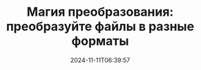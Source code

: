 ---
############################# Static ##########################
layout: "family"
date: 2024-11-11T06:39:57
draft: false

product: "Conversion"
product_tag: "conversion"

############################# Head ############################
head_title: "API конвертера файлов | Локальный API и онлайн-сервис"
head_description: "Конвертируйте файлы Word, PDF, Excel, Powerpoint или изображения легко и бесплатно."

############################# Header ##########################
title: "Магия преобразования: преобразуйте файлы в разные форматы"
description: |
  Легко конвертируйте документы из различных исходных форматов в разные целевые форматы. Наслаждайтесь широким спектром поддерживаемых преобразований без дополнительного программного обеспечения, такого как MS Office, Apache Open Office, Adobe Acrobat Reader и т. д.

  Загружайте документы из различных источников, включая файлы, потоки, URL-адреса, FTP-серверы, Amazon S3, хранилище BLOB-объектов Azure и многое другое.

  Используйте любой тип хранилища кэша, например Amazon S3, Dropbox, Google Drive, Windows Azure, Redis и другие, реализовав необходимые интерфейсы.

############################# Platforms ############################
supported_platforms:
  enable: true  
  head_title: "Выберите свою платформу"
  title: "Поддерживаемые платформы"
  description: "Библиотека GroupDocs.Conversion поддерживает следующие операционные системы и платформы."
  details_link_title: "Узнать больше"
  items:
    # supported_platforms loop
    - title: ".NET"
      description: "GroupDocs.Conversion for .NET"
      color: "blue"
      tag: "net"
      link: "/conversion/net/"
      features_link: "https://docs.groupdocs.com/conversion/net/system-requirements/"
      features:
        # features loop
        - content: ".NET Framework 4.6.2+  <br>  .NET Core 3.1  <br>  .NET 6+"
          rows: "3"
        # features loop
        - content: "Windows, Linux"
          rows: "1"
        # features loop
        - content: "3 тыс.+ конверсионных пар"
          rows: "1"        
    
    # supported_platforms loop
    - title: "Java"
      description: "GroupDocs.Conversion for Java"
      color: "red"
      tag: "java"
      link: "/conversion/java/"
      features_link: "https://docs.groupdocs.com/conversion/java/system-requirements/"
      features:
        # features loop
        - content: "J2SE 8.0 (1.8)+"
          rows: "3"
        # features loop
        - content:  "Windows, Linux, macOS"
          rows: "1"       
        # features loop
        - content: "3 тыс.+ конверсионных пар"
          rows: "1"        

    # supported_platforms loop
    - title: "Node.js"
      description: "GroupDocs.Conversion for Node.js"
      color: "green"
      tag: "nodejs-java"
      link: "/conversion/nodejs-java/"
      features_link: "https://docs.groupdocs.com/conversion/nodejs-java/system-requirements/"
      features:
        # features loop
        - content: "Node.js 16+  <br>  and J2SE 8.0 (1.8)+"
          rows: "3"
        # features loop
        - content:  "Windows, Linux, macOS"
          rows: "1"
        # features loop
        - content:  "3 тыс.+ конверсионных пар"
          rows: "1"

    # supported_platforms loop
    - title: "Python"
      description: "GroupDocs.Conversion for Python"
      color: "yellow"
      tag: "python-net"
      link: "/conversion/python-net/"
      features_link: "https://docs.groupdocs.com/conversion/python-net/system-requirements/"
      features:
        # features loop
        - content: "Python 3.9+  <br>  and .Net 6+"
          rows: "3"
        # features loop
        - content:  "Windows, macOS"
          rows: "1"
        # features loop
        - content:  "3 тыс.+ конверсионных пар"
          rows: "1"


############################# Features ############################

features:
  enable: true
  title: "Набор функций GroupDocs.Conversion"
  description: "API для преобразования файлов между различными типами, такими как HTML, PDF, Word, Excel, PNG и многими другими, без стороннего программного обеспечения."

  items:
    # feature loop
    - icon: "convert"
      title: "Конвертируйте документы и изображения"
      content: "Преобразуйте файлы из разных источников в различные целевые форматы."

    # feature loop
    - icon: "password"
      title: "Открытие защищенных документов"
      content: "Укажите пароль для открытия зашифрованных документов."

    # feature loop
    - icon: "load"
      title: "Загружайте файлы откуда угодно"
      content: "Загружайте документы из различных файлов, URL-адресов, FTP-серверов, Amazon S3 и т. д."
    
    # feature loop
    - icon: "settings"
      title: "Управление настройками вывода"
      content: "Поворачивайте и меняйте порядок страниц, укажите, следует ли отображать заметки и комментарии."


############################# Code samples ############################
code_samples:
  enable: true
  title: "GroupDocs.Примеры кода преобразования"
  description: "Некоторые варианты использования типичных операций GroupDocs.Conversion в C#, Java, TypeScript, Python"
  items:
    # code sample loop
    - title: "Конвертируйте PDF в DOCX за несколько строк кода"
      content: |
       С помощью GroupDocs.Conversion вы можете легко конвертировать PDF-файл в DOCX — все, что вам нужно, — это всего лишь пара строк кода. Он также не требует какого-либо стороннего программного обеспечения, такого как Microsoft Word или Adobe Acrobat. Вот пример того, как этого можно достичь:
      samples:
        - language: "C#"
          color: "blue"
          content: |
            ```csharp {style=abap}   
            // Загрузите исходный PDF-файл
            using (var converter = new GroupDocs.Conversion.Converter("sample.pdf"))
            {
                // Установите параметры преобразования для формата DOCX
                var options = new WordProcessingConvertOptions();
                // Конвертировать в формат DOCX
                converter.Convert("converted.docx", options);
            }
            ```
        - language: "Java"
          color: "red"
          content: |
            ```java {style=abap}   
            import com.groupdocs.conversion.Converter;
            import com.groupdocs.conversion.options.convert.WordProcessingConvertOptions;
            ...
            // Загрузите исходный PDF-файл
            Converter converter = new Converter("sample.pdf");
            // Установите параметры преобразования для формата DOCX
            WordProcessingConvertOptions options = new WordProcessingConvertOptions();
            // Конвертировать в формат DOCX
            converter.convert("converted.docx", options);
            ```
        - language: "TypeScript"
          color: "green"
          content: |
            ```javascript {style=abap}  
            // Загрузите исходный PDF-файл
            const converter = new groupdocs.conversion.Converter("sample.pdf");
            // Установите параметры преобразования для формата DOCX
            const options = new groupdocs.conversion.WordProcessingConvertOptions();
            // Конвертировать в формат DOCX
            converter.convert("converted.docx", options);
            ```
        - language: "Python"
          color: "yellow"
          content: |
            ```python {style=abap}  
            # Загрузите исходный PDF-файл
            converter = Converter("sample.pdf")
            # Установите параметры преобразования для формата DOCX
            convert_options = WordProcessingConvertOptions()
            # Конвертировать в формат DOCX
            converter.convert("converted.docx", convert_options);
            ```


############################# Formats ############################
formats:
  enable: true
  title:  "Поддерживается более 60 форматов файлов"
  description: "GroupDocs.Conversion поддерживает операции с наиболее популярными [форматами файлов](https://docs.groupdocs.com/conversion/net/supported-file-formats/)."


############################# Metrics ############################

metrics:
  enable: true
  title: "Углубленные показатели и статистические данные"
  description: "Ознакомьтесь с подробной разбивкой наших ключевых показателей, предоставив комплексные показатели и статистическую информацию о наших достижениях, влиянии и росте."

  items:
    # metrics loop
    - number: "3K+"
      title: "Поддерживаемые пары конверсий"
      content: "Легко конвертируйте файлы в тысячах поддерживаемых пар — Microsoft Office, PDF, изображения, видео, аудио и базы данных. Предоставьте пользователям возможность плавно преобразовывать файлы различных типов для обеспечения гибкости и удобства."
    # metrics loop
    - number: "1.0M"
      title: "Загрузки NuGet"
      content: "Присоединяйтесь к нашим довольным пользователям, выбравшим наш пакет NuGet. Наше решение стало надежным и широко распространенным ресурсом в сообществе разработчиков, обеспечивая плавную интеграцию и ценную функциональность для бесчисленного количества проектов."

    # metrics loop
    - number: "10+"
      title: "Библиотеки"
      content: "Наш продукт включает более 10 библиотек, предлагающих расширенные функции для оптимизации производительности. Эти библиотеки предназначены для удовлетворения различных потребностей разработки и обладают непревзойденными возможностями."
    
    # metrics loop
    - number: "100+"
      title: "Счастливые клиенты"
      content: "Благодаря совершенству, наш продукт завоевал доверие более 100 довольных клиентов, которые полагаются на его надежные функции и надежную работу. Добейтесь успеха и эффективности с нашим инновационным решением."


############################# Customers ############################
# logo size X1 => 170:70  X2 => 340 : 140

customers:
  enable: true
  title: "Наши счастливые клиенты"
  description: "Библиотеки GroupDocs используются всемирно известными и выдающимися брендами по всему миру."

  items:
    # customers loop
    - title: "BenQ Corporation"
      logo: "benq"
    # customers loop
    - title: "Nasdaq Stock Market"
      logo: "nasdaq"
    # customers loop
    - title: "AT&T Inc."
      logo: "att"
    # customers loop
    - title: "AstraZeneca"
      logo: "astrazeneca"
    # customers loop
    - title: "Central Bank of Argentina"
      logo: "argentinacentralbank"
    # customers loop
    - title: "Roche Holding AG"
      logo: "roche"
    # customers loop
    - title: "Capita"
      logo: "capita"
    # customers loop
    - title: "Axa S.A."
      logo: "axa"
    # customers loop
    - title: "Instructure Inc."
      logo: "instructure"
     # customers loop
    - title: "Wipro"
      logo: "wipro"



############################# Actions ############################

actions:
  enable: true
  title: "Готовы начать?"
  description: "Попробуйте функции GroupDocs.Conversion бесплатно или запросите лицензию."

  items:
    #  loop
    - title: ".NET"
      link: "/conversion/net/"
      color: "blue"
    #  loop
    - title: "Java"
      link: "/conversion/java/"
      color: "red"
    #  loop
    - title: "Node.js"
      link: "/conversion/nodejs-java/"
      color: "green"
    #  loop
    - title: "Python"
      link: "/conversion/python-net/"
      color: "yellow"


############################# Faq ############################

faq:
  enable: true
  title: "Распространенные вопросы и опасения"
  description: "Найдите ответы на распространенные вопросы в нашем разделе часто задаваемых вопросов, чтобы быстро решить ваши вопросы и проблемы."

  items:
    #  loop
    - question: "Могу ли я оценить продукты GroupDocs перед покупкой?"
      answer: |
        Да! Все продукты GroupDocs имеют безрисковую ознакомительную версию. Мы настоятельно рекомендуем разработчикам загрузить и опробовать наши API перед покупкой, чтобы убедиться, что они удовлетворят ваши потребности на 100%.
    #  loop
    - question: "Проводит ли GroupDocs демонстрации продуктов?"
      answer: |
        Нет, мы сосредоточены на наших API и создании максимально функциональных и стабильных продуктов. Мы предлагаем полнофункциональные и бесплатные пробные версии в форме [временной лицензии](https://purchase.groupdocs.com/temporary-license/), чтобы вы могли опробовать продукт самостоятельно.
    #  loop
    - question: "Где я могу скачать продукт?"
      answer: |
        Все продукты доступны для загрузки с [веб-сайта](https://releases.groupdocs.com). Мы не отправляем физические копии нашего программного обеспечения по почте.    
    #  loop
    - question: "Лицензии разработчика GroupDocs предоставляются для каждого пользователя или для имени пользователя?"
      answer: |
        Лицензии разработчика GroupDocs предоставляются на пользователя, а не на именованного пользователя. Мы понимаем, что члены команды программистов могут меняться со временем и что обновлять лицензию каждый раз, когда это происходит, непрактично.
    #  loop
    - question: "Нужна ли нам отдельная лицензия для нашего сервера сборки или CI (непрерывной интеграции)?"
      answer: |
        Нет, мы рады, что клиенты используют продукты GroupDocs на одном сервере для создания решений без каких-либо дополнительных затрат. Эту установку не следует использовать для обхода условий лицензии вашего соглашения с GroupDocs, и она должна учитывать любые ограничения на распространение или местоположение, налагаемые приобретенной вами лицензией.

############################# Cloud ############################

cloud_links:
  enable: true
  title: "GroupDocs.Conversion API с низким кодом"
  description: "Ускорьте преобразование документов или изображений в приложениях любого типа с помощью нашего облачного REST API."

  items:
    #  loop
    - icon: "groupdocs_conversion-for-curl"
      title: "GroupDocs.Conversion Cloud for cURL"
      link: "https://products.groupdocs.cloud/conversion/curl"
      content: "Используйте API-интерфейс преобразования файлов cURL RESTful, чтобы легко конвертировать различные форматы файлов, включая Microsoft Office, PDF, электронную почту, Project, HTML и другие, в ваших приложениях."
    #  loop
    - icon: "groupdocs_conversion-for-net"
      title: "GroupDocs.Conversion Cloud for .NET"
      link: "https://products.groupdocs.cloud/conversion/net"
      content: "Используйте REST API преобразования файлов .NET для плавного преобразования Microsoft Office, PDF, электронной почты, проектов, HTML и различных распространенных форматов файлов на любой платформе с помощью Cloud SDK."
    #  loop
    - icon: "groupdocs_conversion-for-java"
      title: "GroupDocs.Conversion Cloud for Java"
      link: "https://products.groupdocs.cloud/conversion/java"
      content: "Расширьте свои облачные приложения Java с помощью расширенных возможностей преобразования документов, доступных на любой платформе, способной выполнять вызовы REST API."

############################# Apps ############################

app_links:
  enable: true
  title: "GroupDocs.Conversion NoCode приложения"
  description: "Онлайн-приложение, позволяющее конвертировать более 100 популярных форматов файлов в браузере."

  items:
    #  loop
    - icon: "groupdocs_conversion-app"
      title: "GroupDocs.Conversion <br> Total"
      link: "https://products.groupdocs.app/conversion/total"
      content: "Легко конвертируйте более сотни форматов в PDF, XLSX, DOCX, XPS, HTML и другие."

    #  loop
    - icon: "groupdocs_words-app"
      title:  "GroupDocs.Conversion <br> DOC to XLS"
      link: "https://products.groupdocs.app/conversion/doc-to-xls"
      content: "Бесплатное онлайн-приложение для преобразования формата DOC в формат XLS прямо из веб-браузера."

    #  loop
    - icon: "groupdocs_pdf-app"
      title:  "GroupDocs.Conversion <br> PDF to DOCX"
      link: "https://products.groupdocs.app/conversion/pdf-to-docx"
      content: "Легко конвертируйте PDF-документы в формат Word (DOCX), загрузив их через наш удобный интерфейс."
    

---